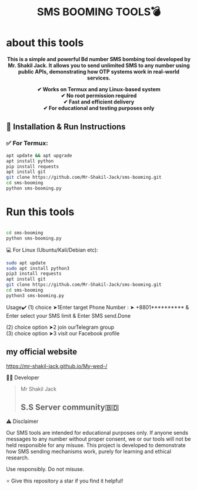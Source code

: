 <h1 align="center">SMS BOOMING TOOLS💣</h1>

# about this tools

<p align="center">
  <b>This is a simple and powerful   Bd number SMS bombing tool developed by Mr. Shakil Jack. It allows you to send unlimited SMS to any number using public APIs, demonstrating how OTP systems work in real-world services.</b>
</p>

<p align="center">
  <b>✔ Works on Termux and any Linux-based system</b><br>
  <b>✔ No root permission required</b><br>
  <b>✔ Fast and efficient delivery</b><br>
  <b>✔ For educational and testing purposes only</b><br>
</p>



## 📲 Installation & Run Instructions

### ✅ For **Termux**:

```bash
apt update && apt upgrade
apt install python
pip install requests
apt install git
git clone https://github.com/Mr-Shakil-Jack/sms-booming.git
cd sms-booming
python sms-booming.py
```

# Run this tools 
```bash

cd sms-booming 
python sms-booming.py
```

💻 For Linux (Ubuntu/Kali/Debian etc):
```bash
sudo apt update
sudo apt install python3
pip3 install requests
apt install git
git clone https://github.com/Mr-Shakil-Jack/sms-booming.git
cd sms-booming
python3 sms-booming.py
```




 Usage✔️
(1) choice ➤1Enter target Phone Number : ➤ +8801********** & Enter select your SMS limit & Enter SMS send.Done

(2) choice option ➤2 join ourTelegram group   
(3) choice option ➤3 visit our Facebook profile  


## my official website ##
https://mr-shakil-jack.github.io/My-wed-/



🧑‍💻 Developer

> Mr Shakil Jack
> <h2>S.S Server community🇧🇩 </h2>





⚠️ Disclaimer

Our SMS tools are intended for educational purposes only. If anyone sends messages to any number without proper consent, we or our tools will not be held responsible for any misuse. This project is developed to demonstrate how SMS sending mechanisms work, purely for learning and ethical research.

Use responsibly. Do not misuse.



⭐ Give this repository a star if you find it helpful!
